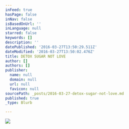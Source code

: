 ```yaml
---
inFeed: true
hasPage: false
inNav: false
isBasedOnUrl: ''
inLanguage: null
starred: false
keywords: []
description: ''
datePublished: '2016-03-27T13:50:29.511Z'
dateModified: '2016-03-27T13:50:02.476Z'
title: DETOX SUGAR NOT LOVE
author: []
authors: []
publisher:
  name: null
  domain: null
  url: null
  favicon: null
sourcePath: _posts/2016-03-27-detox-sugar-not-love.md
published: true
_type: Blurb

---
```

![](https://the-grid-user-content.s3-us-west-2.amazonaws.com/02ebb4fe-8e7f-46da-8f7b-3b96ec2534ab.png)